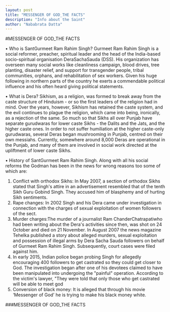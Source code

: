 ```yaml
---
layout: post
title: "MESSENGER OF GOD_THE FACTS"
description: "Info about the Saint"
author: "Nababrata Datta"
---
```


#MESSENGER OF GOD_THE FACTS

•	Who is SantGurmeet Ram Rahim Singh?
Gurmeet Ram Rahim Singh is a social reformer, preacher, spiritual leader and the head of the India-based socio-spiritual organisation DeraSachaSauda (DSS). His organization has overseen many social works like cleanliness campaign, blood drives, tree planting, disaster relief, and support for transgender people, tribal communities, orphans, and rehabilitation of sex workers. Given his huge following in northern parts of the country he exerts a commendable political influence and his often heard giving political statements.


•	What is Dera?
Sikhism, as a religion, was formed to break away from the caste structure of Hinduism - or so the first leaders of the religion had in mind. Over the years, however, Sikhism has retained the caste system, and the evil continues to plague the religion, which came into being, ironically, as a rejection of the same. So much so that Sikhs all over Punjab have separate gurudwaras for lower caste Sikhs - the Dalits and the Jats, and the higher caste ones. In order to not suffer humiliation at the higher caste-only gurudwaras, several Deras began mushrooming in Punjab, centred on their own messiahs. Currently, somewhere around 8,000 Deras are operational in the Punjab, and many of them are involved in social work directed at the upliftment of lower caste Sikhs.


•	History of SantGurmeet Ram Rahim Singh.
Along with all his social reforms the Godman has been in the news for wrong reasons too some of which are:
1.	Conflict with orthodox Sikhs: In May 2007, a section of orthodox Sikhs stated that Singh's attire in an advertisement resembled that of the tenth Sikh Guru Gobind Singh. They accused him of blasphemy and of hurting Sikh sentiments.
2.	Rape changes: In 2002 Singh and his Dera came under investigation in connection with the charges of sexual exploitation of women followers of the sect.
3.	Murder charges:The murder of a journalist Ram ChanderChatrapatiwho had been writing about the Dera's activities since then, was shot on 24 October and died on 21 November. In August 2007 the news magazine Tehelka published a story about alleged murders, sexual exploitation and possession of illegal arms by Dera Sacha Sauda followers on behalf of Gurmeet Ram Rahim Singh.
Subsequently, court cases were filed against him.
4.	In early 2015, Indian police began probing Singh for allegedly encouraging 400 followers to get castrated so they could get closer to God. The investigation began after one of his devotees claimed to have been manipulated into undergoing the "painful" operation. According to the victim's lawyer, "They were told that only those who get castrated will be able to meet god
5.	Conversion of black money: It is alleged that through his movie ‘Messenger of God’ he is trying to make his black money white.


###MESSENGER OF GOD_THE FACTS